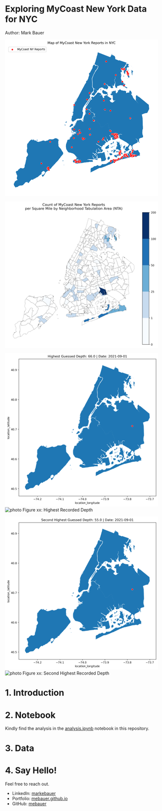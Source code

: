 # Exploring MyCoast New York Data for NYC
Author: Mark Bauer

![photo](figures/reports-nyc.png)

![photo](figures/cover-photo.png) 

![photo](figures/highest-depth.png)
![photo](https://report-images.nyc3.digitaloceanspaces.com/2023/06/21194127/20210901_221628-scaled.jpg)
Figure xx: Highest Recorded Depth

![photo](figures/second-highest-depth.png) 
![photo](https://report-images.nyc3.digitaloceanspaces.com/2023/06/21195159/20210901_221005-scaled.jpg)
Figure xx: Second Highest Recorded Depth

# 1. Introduction


# 2. Notebook 
Kindly find the analysis in the [analysis.ipynb](https://github.com/mebauer/mycoast-ny-data/blob/main/analysis.ipynb) notebook in this repository.

# 3. Data

# 4. Say Hello!
Feel free to reach out.
- LinkedIn: [markebauer](https://www.linkedin.com/in/markebauer/)   
- Portfolio: [mebauer.github.io](https://mebauer.github.io/)
- GitHub: [mebauer](https://github.com/mebauer)
